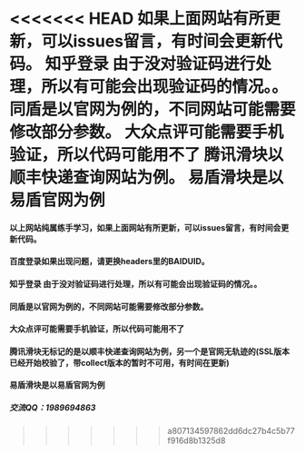<<<<<<< HEAD
如果上面网站有所更新，可以issues留言，有时间会更新代码。
知乎登录 由于没对验证码进行处理，所以有可能会出现验证码的情况。。
同盾是以官网为例的，不同网站可能需要修改部分参数。
大众点评可能需要手机验证，所以代码可能用不了
腾讯滑块以顺丰快递查询网站为例。
易盾滑块是以易盾官网为例
=======
#### 以上网站纯属练手学习，如果上面网站有所更新，可以issues留言，有时间会更新代码。
#### 百度登录如果出现问题，请更换headers里的BAIDUID。
#### 知乎登录 由于没对验证码进行处理，所以有可能会出现验证码的情况。。
#### 同盾是以官网为例的，不同网站可能需要修改部分参数。
#### 大众点评可能需要手机验证，所以代码可能用不了
#### 腾讯滑块无标记的是以顺丰快递查询网站为例，另一个是官网无轨迹的(SSL版本已经开始校验了，带collect版本的暂时不可用，有时间在更新)
#### 易盾滑块是以易盾官网为例
##### 交流QQ：1989694863
>>>>>>> a807134597862dd6dc27b4c5b77f916d8b1325d8
